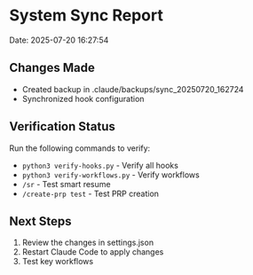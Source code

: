 # System Sync Report

Date: 2025-07-20 16:27:54

## Changes Made

- Created backup in .claude/backups/sync_20250720_162724
- Synchronized hook configuration

## Verification Status

Run the following commands to verify:
- `python3 verify-hooks.py` - Verify all hooks
- `python3 verify-workflows.py` - Verify workflows
- `/sr` - Test smart resume
- `/create-prp test` - Test PRP creation

## Next Steps

1. Review the changes in settings.json
2. Restart Claude Code to apply changes
3. Test key workflows
